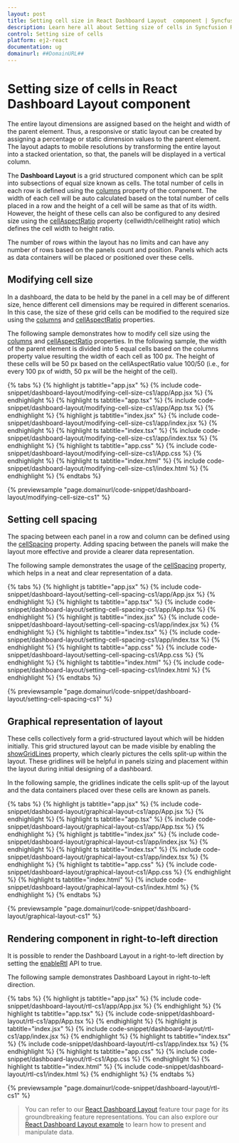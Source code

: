```yaml
---
layout: post
title: Setting cell size in React Dashboard Layout  component | Syncfusion
description: Learn here all about Setting size of cells in Syncfusion React Dashboard Layout  component of Syncfusion Essential JS 2 and more.
control: Setting size of cells 
platform: ej2-react
documentation: ug
domainurl: ##DomainURL##
---
```


# Setting size of cells in React Dashboard Layout  component

The entire layout dimensions are assigned based on the height and width of the parent element. Thus, a responsive or static layout can be created by assigning a percentage or static dimension values to the parent element. The layout adapts to mobile resolutions by transforming the entire layout into a stacked orientation, so that, the panels will be displayed in a vertical column.

The **Dashboard Layout** is a grid structured component which can be split into subsections of equal size known as cells. The total number of cells in each row is defined using the [columns](https://ej2.syncfusion.com/react/documentation/api/dashboard-layout/#columns) property of the component. The width of each cell will be auto calculated based on the total number of cells placed in a row and the height of a cell will be same as that of its width. However, the height of these cells can also be configured to any desired size using the [cellAspectRatio](https://ej2.syncfusion.com/react/documentation/api/dashboard-layout/#cellaspectratio) property (cellwidth/cellheight ratio) which defines the cell width to height ratio.

The number of rows within the layout has no limits and can have any number of rows based on the panels count and position. Panels which acts as data containers will be placed or positioned over these cells.

## Modifying cell size

In a dashboard, the data to be held by the panel in a cell may be of different size, hence different cell dimensions may be required in different scenarios. In this case, the size of these grid cells can be modified to the required size using the [columns](https://ej2.syncfusion.com/react/documentation/api/dashboard-layout/#columns) and [cellAspectRatio](https://ej2.syncfusion.com/react/documentation/api/dashboard-layout/#cellaspectratio) properties.

The following sample demonstrates how to modify cell size using the [columns](https://ej2.syncfusion.com/react/documentation/api/dashboard-layout/#columns) and [cellAspectRatio](https://ej2.syncfusion.com/react/documentation/api/dashboard-layout/#cellaspectratio) properties. In the following sample, the width of the parent element is divided into 5 equal cells based on the columns property value resulting the width of each cell as 100 px. The height of these cells will be 50 px based on the cellAspectRatio value 100/50 (i.e., for every 100 px of width, 50 px will be the height of the cell).

{% tabs %}
{% highlight js tabtitle="app.jsx" %}
{% include code-snippet/dashboard-layout/modifying-cell-size-cs1/app/App.jsx %}
{% endhighlight %}
{% highlight ts tabtitle="app.tsx" %}
{% include code-snippet/dashboard-layout/modifying-cell-size-cs1/app/App.tsx %}
{% endhighlight %}
{% highlight js tabtitle="index.jsx" %}
{% include code-snippet/dashboard-layout/modifying-cell-size-cs1/app/index.jsx %}
{% endhighlight %}
{% highlight ts tabtitle="index.tsx" %}
{% include code-snippet/dashboard-layout/modifying-cell-size-cs1/app/index.tsx %}
{% endhighlight %}
{% highlight ts tabtitle="app.css" %}
{% include code-snippet/dashboard-layout/modifying-cell-size-cs1/App.css %}
{% endhighlight %}
{% highlight ts tabtitle="index.html" %}
{% include code-snippet/dashboard-layout/modifying-cell-size-cs1/index.html %}
{% endhighlight %}
{% endtabs %}

 {% previewsample "page.domainurl/code-snippet/dashboard-layout/modifying-cell-size-cs1" %}

## Setting cell spacing

The spacing between each panel in a row and column can be defined using the [cellSpacing](https://ej2.syncfusion.com/react/documentation/api/dashboard-layout/#cellspacing) property. Adding spacing between the panels will make the layout more effective and provide a clearer data representation.

The following sample demonstrates the usage of the [cellSpacing](https://ej2.syncfusion.com/react/documentation/api/dashboard-layout/#cellspacing) property, which helps in a neat and clear representation of a data.

{% tabs %}
{% highlight js tabtitle="app.jsx" %}
{% include code-snippet/dashboard-layout/setting-cell-spacing-cs1/app/App.jsx %}
{% endhighlight %}
{% highlight ts tabtitle="app.tsx" %}
{% include code-snippet/dashboard-layout/setting-cell-spacing-cs1/app/App.tsx %}
{% endhighlight %}
{% highlight js tabtitle="index.jsx" %}
{% include code-snippet/dashboard-layout/setting-cell-spacing-cs1/app/index.jsx %}
{% endhighlight %}
{% highlight ts tabtitle="index.tsx" %}
{% include code-snippet/dashboard-layout/setting-cell-spacing-cs1/app/index.tsx %}
{% endhighlight %}
{% highlight ts tabtitle="app.css" %}
{% include code-snippet/dashboard-layout/setting-cell-spacing-cs1/App.css %}
{% endhighlight %}
{% highlight ts tabtitle="index.html" %}
{% include code-snippet/dashboard-layout/setting-cell-spacing-cs1/index.html %}
{% endhighlight %}
{% endtabs %}

 {% previewsample "page.domainurl/code-snippet/dashboard-layout/setting-cell-spacing-cs1" %}

## Graphical representation of layout

These cells collectively form a grid-structured layout which will be hidden initially. This grid structured layout can be made visible by enabling the [showGridLines](https://ej2.syncfusion.com/react/documentation/api/dashboard-layout/#showgridlines) property, which clearly pictures the cells split-up within the layout. These gridlines will be helpful in panels sizing and placement within the layout during initial designing of a dashboard.

In the following sample, the gridlines indicate the cells split-up of the layout and the data containers placed over these cells are known as panels.

{% tabs %}
{% highlight js tabtitle="app.jsx" %}
{% include code-snippet/dashboard-layout/graphical-layout-cs1/app/App.jsx %}
{% endhighlight %}
{% highlight ts tabtitle="app.tsx" %}
{% include code-snippet/dashboard-layout/graphical-layout-cs1/app/App.tsx %}
{% endhighlight %}
{% highlight js tabtitle="index.jsx" %}
{% include code-snippet/dashboard-layout/graphical-layout-cs1/app/index.jsx %}
{% endhighlight %}
{% highlight ts tabtitle="index.tsx" %}
{% include code-snippet/dashboard-layout/graphical-layout-cs1/app/index.tsx %}
{% endhighlight %}
{% highlight ts tabtitle="app.css" %}
{% include code-snippet/dashboard-layout/graphical-layout-cs1/App.css %}
{% endhighlight %}
{% highlight ts tabtitle="index.html" %}
{% include code-snippet/dashboard-layout/graphical-layout-cs1/index.html %}
{% endhighlight %}
{% endtabs %}

 {% previewsample "page.domainurl/code-snippet/dashboard-layout/graphical-layout-cs1" %}

## Rendering component in right-to-left direction

It is possible to render the Dashboard Layout in a right-to-left direction by setting the [enableRtl](https://ej2.syncfusion.com/react/documentation/api/dashboard-layout/#enablertl) API to true.

The following sample demonstrates Dashboard Layout in right-to-left direction.

{% tabs %}
{% highlight js tabtitle="app.jsx" %}
{% include code-snippet/dashboard-layout/rtl-cs1/app/App.jsx %}
{% endhighlight %}
{% highlight ts tabtitle="app.tsx" %}
{% include code-snippet/dashboard-layout/rtl-cs1/app/App.tsx %}
{% endhighlight %}
{% highlight js tabtitle="index.jsx" %}
{% include code-snippet/dashboard-layout/rtl-cs1/app/index.jsx %}
{% endhighlight %}
{% highlight ts tabtitle="index.tsx" %}
{% include code-snippet/dashboard-layout/rtl-cs1/app/index.tsx %}
{% endhighlight %}
{% highlight ts tabtitle="app.css" %}
{% include code-snippet/dashboard-layout/rtl-cs1/App.css %}
{% endhighlight %}
{% highlight ts tabtitle="index.html" %}
{% include code-snippet/dashboard-layout/rtl-cs1/index.html %}
{% endhighlight %}
{% endtabs %}

 {% previewsample "page.domainurl/code-snippet/dashboard-layout/rtl-cs1" %}

> You can refer to our [React Dashboard Layout](https://www.syncfusion.com/react-ui-components/react-dashboard-layout) feature tour page for its groundbreaking feature representations. You can also explore our [React Dashboard Layout example](https://ej2.syncfusion.com/react/demos/#/material/dashboard-layout/default) to learn how to present and manipulate data.
